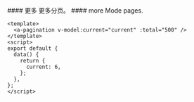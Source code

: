 <cn>
#### 更多
更多分页。
</cn>

<us>
#### more
Mode pages.
</us>

```vue
<template>
  <a-pagination v-model:current="current" :total="500" />
</template>
<script>
export default {
  data() {
    return {
      current: 6,
    };
  },
};
</script>
```
